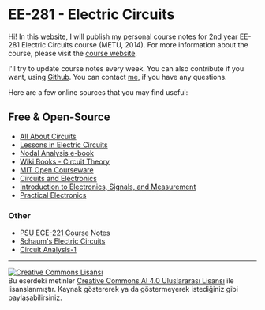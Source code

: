 #
EE-281 - Electric Circuits
=====
Hi! In this [website](https://www.gitbook.io/book/ozank/ee281),  [I](http://ozan.keysan.me/) will publish my personal course notes for 2nd year EE-281 Electric Circuits course (METU, 2014). For more information about the course, please visit the [course website](http://www.keysan.me/ee281).

I'll try to update course notes every week. You can also contribute if you want, using [Github](https://github.com/ozank/ee281). You can contact [me](http://ozan.keysan.me/), if you have any questions.

Here are a few online sources that you may find useful:

## Free & Open-Source
- [All About Circuits](http://www.allaboutcircuits.com/vol_1/)
- [Lessons in Electric Circuits](http://www.faqs.org/docs/electric/)
- [Nodal Analysis e-book](http://www.solved-problems.com/download/NodalAnalysis.pdf)
- [Wiki Books - Circuit Theory](http://www.faqs.org/docs/electric/)
- [MIT Open Courseware](http://ocw.mit.edu/index.htm)
 - [Circuits and Electronics](http://ocw.mit.edu/courses/electrical-engineering-and-computer-science/6-002-circuits-and-electronics-spring-2007/index.htm)
 - [Introduction to Electronics, Signals, and Measurement](http://ocw.mit.edu/courses/electrical-engineering-and-computer-science/6-071j-introduction-to-electronics-signals-and-measurement-spring-2006/index.htm)
 - [Practical Electronics](http://ocw.mit.edu/courses/special-programs/sp-764-practical-electronics-fall-2004/)

### Other
- [PSU ECE-221 Course Notes](http://web.cecs.pdx.edu/~ece2xx/ECE221/Lectures/)
- [Schaum's Electric Circuits](http://accessengineeringlibrary.com/browse/schaums-outline-of-electric-circuits-sixth-edition)
- [Circuit Analysis-1](http://www.ece.ubc.ca/~shahriar/eece251.html)

---
<a rel="license" href="http://creativecommons.org/licenses/by/4.0/"><img alt="Creative Commons Lisansı" style="border-width:0" src="https://i.creativecommons.org/l/by/4.0/88x31.png" /></a><br />Bu eserdeki metinler <a rel="license" href="http://creativecommons.org/licenses/by/4.0/"> Creative Commons Al 4.0 Uluslararası Lisansı</a> ile lisanslanmıştır. Kaynak göstererek ya da göstermeyerek istediğiniz gibi paylaşabilirsiniz.
